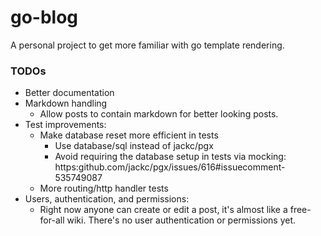# go-blog

A personal project to get more familiar with go template rendering.

### TODOs
  - Better documentation
  - Markdown handling
    - Allow posts to contain markdown for better looking posts.
  - Test improvements:
    - Make database reset more efficient in tests
      - Use database/sql instead of jackc/pgx
      - Avoid requiring the database setup in tests via mocking: https:github.com/jackc/pgx/issues/616#issuecomment-535749087
    - More routing/http handler tests
  - Users, authentication, and permissions:
    - Right now anyone can create or edit a post, it's almost like a free-for-all wiki. There's no user authentication or permissions yet.
